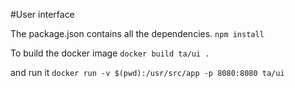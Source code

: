 #User interface 

The package.json contains all the dependencies. 
`npm install`


To build the docker image 
`docker build ta/ui .`

and run it 
`docker run -v $(pwd):/usr/src/app -p 8080:8080 ta/ui`
